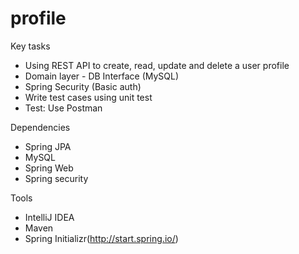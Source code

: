 # profile

Key tasks
- Using REST API to create, read, update and delete a user profile
- Domain layer - DB Interface (MySQL)
- Spring Security (Basic auth)
- Write test cases using unit test
- Test: Use Postman

Dependencies
- Spring JPA
- MySQL
- Spring Web
- Spring security

Tools
- IntelliJ IDEA
- Maven
- Spring Initializr(http://start.spring.io/)
